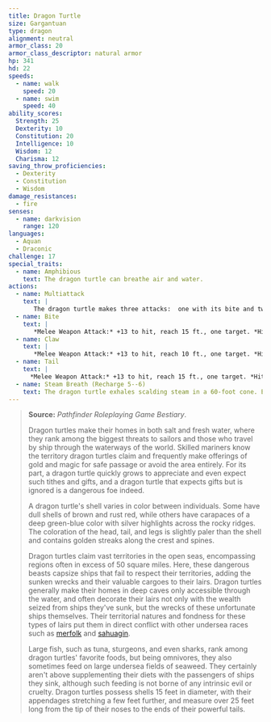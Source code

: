 ```yaml
---
title: Dragon Turtle
size: Gargantuan
type: dragon
alignment: neutral
armor_class: 20
armor_class_descriptor: natural armor
hp: 341
hd: 22
speeds:
  - name: walk
    speed: 20
  - name: swim
    speed: 40
ability_scores:
  Strength: 25
  Dexterity: 10
  Constitution: 20
  Intelligence: 10
  Wisdom: 12
  Charisma: 12
saving_throw_proficiencies:
  - Dexterity
  - Constitution
  - Wisdom
damage_resistances:
  - fire
senses:
  - name: darkvision
    range: 120
languages:
  - Aquan
  - Draconic
challenge: 17
special_traits:
  - name: Amphibious
    text: The dragon turtle can breathe air and water.
actions:
  - name: Multiattack
    text: |
       The dragon turtle makes three attacks:  one with its bite and two with its claws. It can make one tail attack in place of its two claw attacks.
  - name: Bite
    text: |
       *Melee Weapon Attack:* +13 to hit, reach 15 ft., one target. *Hit:* 26 (3d12 + 7) piercing damage.
  - name: Claw
    text: |
       *Melee Weapon Attack:* +13 to hit, reach 10 ft., one target. *Hit:* 16 (2d8 + 7) slashing damage.
  - name: Tail
    text: |
      *Melee Weapon Attack:* +13 to hit, reach 15 ft., one target. *Hit:* 26 (3d12 + 7) bludgeoning damage. If the target is a creature, it must succeed on a DC 20  Strength saving throw or be pushed up to 10 feet away from the dragon turtle and knocked prone.
  - name: Steam Breath (Recharge 5--6)
    text: The dragon turtle exhales scalding steam in a 60-foot cone. Each creature in that area must make a DC 18 Constitution saving throw, taking 52 (15d6) fire damage on a failed save, or half as much damage on a successful one. Being underwater doesn't grant resistance against this damage.
---
```


> **Source:** *Pathfinder Roleplaying Game Bestiary*.
>
> Dragon turtles make their homes in both salt and fresh water, where they rank among the biggest threats to sailors and those who travel by ship through the waterways of the world. Skilled mariners know the territory dragon turtles claim and frequently make offerings of gold and magic for safe passage or avoid the area entirely. For its part, a dragon turtle quickly grows to appreciate and even expect such tithes and gifts, and a dragon turtle that expects gifts but is ignored is a dangerous foe indeed.
>
> A dragon turtle's shell varies in color between individuals. Some have dull shells of brown and rust red, while others have carapaces of a deep green-blue color with silver highlights across the rocky ridges. The coloration of the head, tail, and legs is slightly paler than the shell and contains golden streaks along the crest and spines.
>
> Dragon turtles claim vast territories in the open seas, encompassing regions often in excess of 50 square miles. Here, these dangerous beasts capsize ships that fail to respect their territories, adding the sunken wrecks and their valuable cargoes to their lairs. Dragon turtles generally make their homes in deep caves only accessible through the water, and often decorate their lairs not only with the wealth seized from ships they've sunk, but the wrecks of these unfortunate ships themselves. Their territorial natures and fondness for these types of lairs put them in direct conflict with other undersea races such as [merfolk](/monsters/merfolk/) and [sahuagin](/monsters/sahuagin/).
>
> Large fish, such as tuna, sturgeons, and even sharks, rank among dragon turtles' favorite foods, but being omnivores, they also sometimes feed on large undersea fields of seaweed. They certainly aren't above supplementing their diets with the passengers of ships they sink, although such feeding is not borne of any intrinsic evil or cruelty. Dragon turtles possess shells 15 feet in diameter, with their appendages stretching a few feet further, and measure over 25 feet long from the tip of their noses to the ends of their powerful tails.
